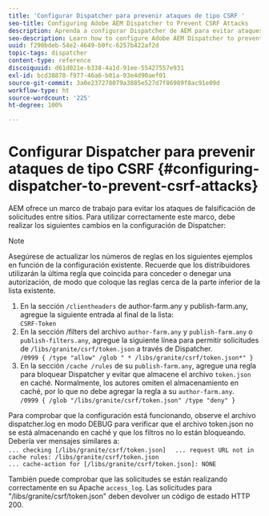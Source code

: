 ```yaml
---
title: 'Configurar Dispatcher para prevenir ataques de tipo CSRF '
seo-title: Configuring Adobe AEM Dispatcher to Prevent CSRF Attacks
description: Aprenda a configurar Dispatcher de AEM para evitar ataques de falsificación de solicitud entre sitios.
seo-description: Learn how to configure Adobe AEM Dispatcher to prevent Cross-Site Request Forgery attacks.
uuid: f290bdeb-54e2-4649-b0fc-6257b422af2d
topic-tags: dispatcher
content-type: reference
discoiquuid: d61d021e-b338-4a1d-91ee-55427557e931
exl-id: bcd38878-f977-46a6-b01a-03e4d90aef01
source-git-commit: 3a0e237278079a3885e527d7f86989f8ac91e09d
workflow-type: ht
source-wordcount: '225'
ht-degree: 100%

---
```


# Configurar Dispatcher para prevenir ataques de tipo CSRF {#configuring-dispatcher-to-prevent-csrf-attacks}

AEM ofrece un marco de trabajo para evitar los ataques de falsificación de solicitudes entre sitios. Para utilizar correctamente este marco, debe realizar los siguientes cambios en la configuración de Dispatcher:

>[!NOTE]
>
>Asegúrese de actualizar los números de reglas en los siguientes ejemplos en función de la configuración existente. Recuerde que los distribuidores utilizarán la última regla que coincida para conceder o denegar una autorización, de modo que coloque las reglas cerca de la parte inferior de la lista existente.

1. En la sección `/clientheaders` de author-farm.any y publish-farm.any, agregue la siguiente entrada al final de la lista:\
   `CSRF-Token`
1. En la sección /filters del archivo `author-farm.any` y `publish-farm.any` o `publish-filters.any`, agregue la siguiente línea para permitir solicitudes de `/libs/granite/csrf/token.json` a través de Dispatcher.\
   `/0999 { /type "allow" /glob " * /libs/granite/csrf/token.json*" }`
1. En la sección `/cache /rules` de su `publish-farm.any`, agregue una regla para bloquear Dispatcher y evitar que almacene el archivo `token.json` en caché. Normalmente, los autores omiten el almacenamiento en caché, por lo que no debe agregar la regla a su `author-farm.any`.\
   `/0999 { /glob "/libs/granite/csrf/token.json" /type "deny" }`

Para comprobar que la configuración está funcionando, observe el archivo dispatcher.log en modo DEBUG para verificar que el archivo token.json no se está almacenando en caché y que los filtros no lo están bloqueando. Debería ver mensajes similares a:\
`... checking [/libs/granite/csrf/token.json]  `
`... request URL not in cache rules: /libs/granite/csrf/token.json`\
`... cache-action for [/libs/granite/csrf/token.json]: NONE`

También puede comprobar que las solicitudes se están realizando correctamente en su Apache `access_log`. Las solicitudes para &quot;/libs/granite/csrf/token.json&quot; deben devolver un código de estado HTTP 200.
